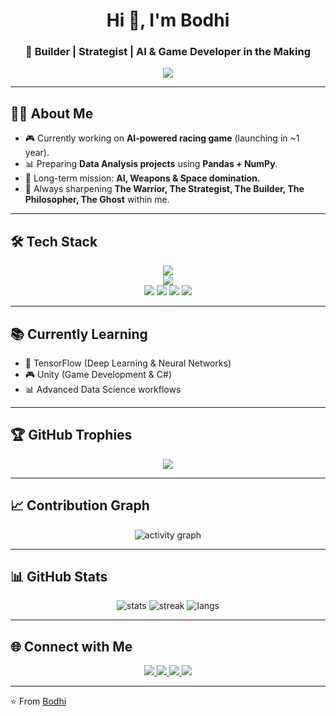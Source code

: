 <!-- Profile Header -->
<h1 align="center">Hi 👋, I'm Bodhi</h1>
<h3 align="center">🚀 Builder | Strategist | AI & Game Developer in the Making</h3>

<p align="center">
  <img src="https://readme-typing-svg.herokuapp.com?size=22&duration=3000&color=1E90FF&center=true&vCenter=true&width=600&lines=Building+AI-powered+worlds+%F0%9F%A7%AA;Future+Game%2C+Weapons+%26+Space+Innovator+%F0%9F%9A%80;Always+learning%2C+always+executing+%E2%9A%94%EF%B8%8F" />
</p>

---

## 🧑‍💻 About Me
- 🎮 Currently working on **AI-powered racing game** (launching in ~1 year).  
- 📊 Preparing **Data Analysis projects** using **Pandas + NumPy**.  
- 🚀 Long-term mission: **AI, Weapons & Space domination.**  
- 🧠 Always sharpening **The Warrior, The Strategist, The Builder, The Philosopher, The Ghost** within me.  

---

## 🛠 Tech Stack

<p align="center">
  <!-- Languages -->
  <img src="https://skillicons.dev/icons?i=python,cpp,cs,html,css,js,git,github" />
  <br/>
  <!-- Libraries & Tools -->
  <img src="https://skillicons.dev/icons?i=tensorflow,unity" />
  <br/>
  <img src="https://img.shields.io/badge/NumPy-013243?style=for-the-badge&logo=numpy&logoColor=white" />
  <img src="https://img.shields.io/badge/Pandas-150458?style=for-the-badge&logo=pandas&logoColor=white" />
  <img src="https://img.shields.io/badge/Matplotlib-11557c?style=for-the-badge&logo=plotly&logoColor=white" />
  <img src="https://img.shields.io/badge/Seaborn-4C78A8?style=for-the-badge&logo=plotly&logoColor=white" />
</p>

---

## 📚 Currently Learning
- 🚀 TensorFlow (Deep Learning & Neural Networks)  
- 🎮 Unity (Game Development & C#)  
- 📊 Advanced Data Science workflows  


---

## 🏆 GitHub Trophies
<p align="center">
  <img src="https://github-profile-trophy.vercel.app/?username=tiwaribodhi&theme=radical&no-frame=true&no-bg=true&margin-w=15" />
</p>

---

## 📈 Contribution Graph
<p align="center">
  <img src="https://github-readme-activity-graph.vercel.app/graph?username=tiwaribodhi&theme=radical" alt="activity graph" />
</p>

---

## 📊 GitHub Stats
<p align="center">
  <img src="https://github-readme-stats-sigma-five.vercel.app/api?username=tiwaribodhi&show_icons=true&theme=radical" alt="stats" />
  <img src="https://github-readme-streak-stats-eight.vercel.app/?user=tiwaribodhi&theme=radical" alt="streak" />
  <img src="https://github-readme-stats-sigma-five.vercel.app/api/top-langs/?username=tiwaribodhi&layout=compact&theme=radical" alt="langs" />
</p>

---

## 🌐 Connect with Me
<p align="center">
  <a href="https://www.linkedin.com/in/bodhisatva-tiwari">
    <img src="https://img.shields.io/badge/LinkedIn-0A66C2?style=for-the-badge&logo=linkedin&logoColor=white"/>
  </a>
  <a href="https://x.com/BodhiTiwari">
    <img src="https://img.shields.io/badge/Twitter-1DA1F2?style=for-the-badge&logo=twitter&logoColor=white"/>
  </a>
  <a href="mailto:bodhisatvatiwari@gmail.com">
    <img src="https://img.shields.io/badge/Email-D14836?style=for-the-badge&logo=gmail&logoColor=white"/>
  </a>
  <a href="https://instagram.com/tiwari_bodhi">
    <img src="https://img.shields.io/badge/Instagram-E4405F?style=for-the-badge&logo=instagram&logoColor=white"/>
  </a>
</p>

---

⭐️ From [Bodhi](https://github.com/tiwaribodhi)
